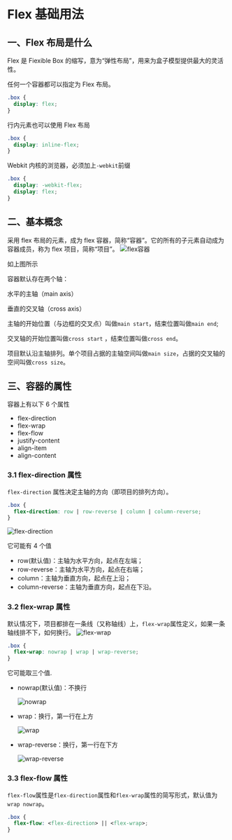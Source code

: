 # Flex 基础用法

## 一、Flex 布局是什么

Flex 是 Fiexible Box 的缩写，意为“弹性布局”，用来为盒子模型提供最大的灵活性。

任何一个容器都可以指定为 Flex 布局。

```css
.box {
  display: flex;
}
```

行内元素也可以使用 Flex 布局

```css
.box {
  display: inline-flex;
}
```

Webkit 内核的浏览器，必须加上`-webkit`前缀

```css
.box {
  display: -webkit-flex;
  display: flex;
}
```

## 二、基本概念

采用 flex 布局的元素，成为 flex 容器，简称“容器”。它的所有的子元素自动成为容器成员，称为 flex 项目，简称“项目”。
![flex容器](/img/flex_container.png "flex容器")

如上图所示

容器默认存在两个轴：

水平的主轴（main axis）

垂直的交叉轴（cross axis）

主轴的开始位置（与边框的交叉点）叫做`main start`，结束位置叫做`main end`;

交叉轴的开始位置叫做`cross start` ，结束位置叫做`cross end`。

项目默认沿主轴排列。单个项目占据的主轴空间叫做`main size`，占据的交叉轴的空间叫做`cross size`。

## 三、容器的属性

容器上有以下 6 个属性

- flex-direction
- flex-wrap
- flex-flow
- justify-content
- align-item
- align-content

### 3.1 flex-direction 属性

`flex-direction` 属性决定主轴的方向（即项目的排列方向）。

```css
.box {
  flex-direction: row | row-reverse | column | column-reverse;
}
```

![flex-direction](/img/flex-direction.png "flex-direction")

它可能有 4 个值

- row(默认值)：主轴为水平方向，起点在左端；
- row-reverse：主轴为水平方向，起点在右端；
- column：主轴为垂直方向，起点在上沿；
- column-reverse：主轴为垂直方向，起点在下沿。

### 3.2 flex-wrap 属性

默认情况下，项目都排在一条线（又称轴线）上，`flex-wrap`属性定义，如果一条轴线排不下，如何换行。
![flex-wrap](/img/flex-wrap.png "flex-wrap")

```css
.box {
  flex-wrap: nowrap | wrap | wrap-reverse;
}
```

它可能取三个值.

- nowrap(默认值)：不换行

  ![nowrap](/img/nowrap.png "nowrap")

- wrap：换行，第一行在上方

  ![wrap](/img/wrap.png "wrap")

- wrap-reverse：换行，第一行在下方

  ![wrap-reverse](/img/wrap-reverse.png "wrap-reverse")

### 3.3 flex-flow 属性

`flex-flow`属性是`flex-direction`属性和`flex-wrap`属性的简写形式，默认值为`wrap nowrap`。

```css
.box {
  flex-flow: <flex-direction> || <flex-wrap>;
}
```
